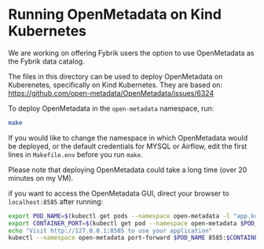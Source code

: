 # Running OpenMetadata on Kind Kubernetes

We are working on offering Fybrik users the option to use OpenMetadata as the Fybrik data catalog.

The files in this directory can be used to deploy OpenMetadata on Kuberenetes, specifically on Kind Kubernetes. They are based on: https://github.com/open-metadata/OpenMetadata/issues/6324

To deploy OpenMetadata in the `open-metadata` namespace, run:
```bash
make
```

If you would like to change the namespace in which OpenMetadata would be deployed, or the default credentials for MYSQL or Airflow, edit the first lines in `Makefile.env` before you run `make`.

Please note that deploying OpenMetadata could take a long time (over 20 minutes on my VM).

if you want to access the OpenMetadata GUI, direct your browser to `localhost:8585` after running:
```bash
export POD_NAME=$(kubectl get pods --namespace open-metadata -l "app.kubernetes.io/name=openmetadata,app.kubernetes.io/instance=openmetadata" -o jsonpath="{.items[0].metadata.name}")
export CONTAINER_PORT=$(kubectl get pod --namespace open-metadata $POD_NAME -o jsonpath="{.spec.containers[0].ports[0].containerPort}")
echo "Visit http://127.0.0.1:8585 to use your application"
kubectl --namespace open-metadata port-forward $POD_NAME 8585:$CONTAINER_PORT
```
